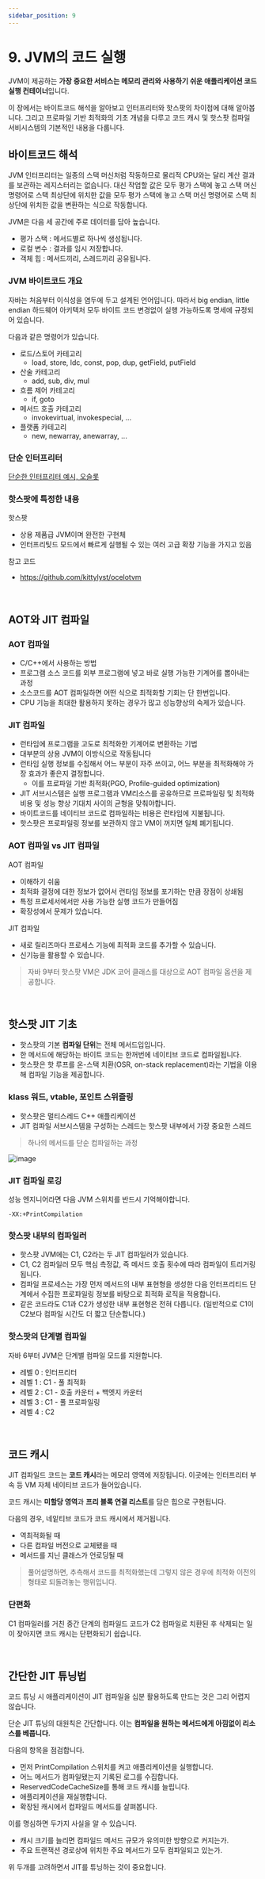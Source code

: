 ```yaml
---
sidebar_position: 9
---
```


# 9. JVM의 코드 실행

JVM이 제공하는 **가장 중요한 서비스는 메모리 관리와 사용하기 쉬운 애플리케이션 코드 실행 컨테이너**입니다.

이 장에서는 바이트코드 해석을 알아보고 인터프리터와 핫스팟의 차이점에 대해 알아봅니다. 그리고 프로파일 기반 최적화의 기초 개념을 다루고 코드 캐시 및 핫스팟 컴파일 서비시스템의 기본적인 내용을 다룹니다.

## 바이트코드 해석

JVM 인터프리터는 일종의 스택 머신처럼 작동하므로 물리적 CPU와는 달리 계산 결과를 보관하는 레지스터리는 없습니다. 대신 작업할 값은 모두 평가 스택에 놓고 스택 머신 명령어로 스택 최상단에 위치한 값을 모두 평가 스택에 놓고 스택 머신 명령어로 스택 최상단에 위치한 값을 변환하는 식으로 작동합니다.

JVM은 다음 세 공간에 주로 데이터를 담아 높습니다.

- 평가 스택 : 메서드별로 하나씩 생성됩니다.
- 로컬 변수 : 결과를 임시 저장합니다.
- 객체 힙 : 메서드끼리, 스레드끼리 공유됩니다.

### JVM 바이트코드 개요

자바는 처음부터 이식성을 염두에 두고 설계된 언어입니다. 따라서 big endian, little endian 하드웨어 아키텍처 모두 바이트 코드 변경없이 실행 가능하도록 명세에 규정되어 있습니다.

다음과 같은 명령어가 있습니다.

- 로드/스토어 카테고리
  - load, store, ldc, const, pop, dup, getField, putField
- 산술 카테고리
  - add, sub, div, mul
- 흐름 제어 카테고리
  - if, goto
- 메서드 호출 카테고리
  - invokevirtual, invokespecial, ...
- 플랫폼 카테고리
  - new, newarray, anewarray, ...

### 단순 인터프리터

[단순한 인터프리터 예시, 오슬롯](https://github.com/kittylyst/ocelotvm)

### 핫스팟에 특정한 내용

핫스팟

- 상용 제품급 JVM이며 완전한 구현체
- 인터프리팆드 모드에서 빠르게 실행될 수 있는 여러 고급 확장 기능을 가지고 있음

참고 코드

- https://github.com/kittylyst/ocelotvm

<br/>

## AOT와 JIT 컴파일

### AOT 컴파일

- C/C++에서 사용하는 방법
- 프로그램 소스 코드를 외부 프로그램에 넣고 바로 실행 가능한 기계어를 뽑아내는 과정
- 소스코드를 AOT 컴파일하면 어떤 식으로 최적화할 기회는 단 한번입니다.
- CPU 기능을 최대한 활용하지 못하는 경우가 많고 성능향상의 숙제가 있습니다.

### JIT 컴파일

- 런타임에 프로그램을 고도로 최적화한 기계어로 변환하는 기법
- 대부분의 상용 JVM이 이방식으로 작동됩니다
- 런타임 실행 정보를 수집해서 어느 부분이 자주 쓰이고, 어느 부분을 최적화해야 가장 효과가 좋은지 결정합니다.
  - 이를 프로파일 기반 최적화(PGO, Profile-guided optimization)
- JIT 서브시스템은 실행 프로그램과 VM리소스를 공유하므로 프로파일링 및 최적화 비용 및 성능 향상 기대치 사이의 균형을 맞춰야합니다.
- 바이트코드를 네이티브 코드로 컴파일하는 비용은 런타임에 지불됩니다.
- 핫스팟은 프로파일링 정보를 보관하지 않고 VM이 꺼지면 일체 폐기됩니다.

### AOT 컴파일 vs JIT 컴파일

AOT 컴파일

- 이해하기 쉬움
- 최적화 결정에 대한 정보가 없어서 런타임 정보를 포기하는 만큼 장점이 상쇄됨
- 특정 프로세서에서만 사용 가능한 실행 코드가 만들어짐
- 확장성에서 문제가 있습니다.

JIT 컴파일

- 새로 릴리즈마다 프로세스 기능에 최적화 코드를 추가할 수 있습니다.
- 신기능을 활용할 수 있습니다.

> 자바 9부터 핫스팟 VM은 JDK 코어 클래스를 대상으로 AOT 컴파일 옵션을 제공합니다.

<br/>

## 핫스팟 JIT 기초

- 핫스팟의 기본 **컴파일 단위**는 전체 메서드입입니다.
- 한 메서드에 해당하는 바이트 코드는 한꺼번에 네이티브 코드로 컴파일됩니다.
- 핫스팟은 핫 루프를 온-스택 치환(OSR, on-stack replacement)라는 기법을 이용해 컴파일 기능을 제공합니다.

### klass 워드, vtable, 포인트 스위즐링

- 핫스팟은 멀티스레드 C++ 애플리케이션
- JIT 컴파일 서브시스템을 구성하는 스레드는 핫스팟 내부에서 가장 중요한 스레드

> 하나의 메서드를 단순 컴파일하는 과정

![image](https://user-images.githubusercontent.com/42582516/124359196-e3187700-dc5e-11eb-9d9c-ba1f4a3c1c5b.png)

### JIT 컴파일 로깅

성능 엔지니어라면 다음 JVM 스위치를 반드시 기억해야합니다.

`-XX:+PrintCompilation`

### 핫스팟 내부의 컴파일러

- 핫스팟 JVM에는 C1, C2라는 두 JIT 컴파일러가 있습니다.
- C1, C2 컴파일러 모두 핵심 측정값, 즉 메서드 호출 횟수에 따라 컴파일이 트리거링됩니다.
- 컴파일 프로세스는 가장 먼저 메서드의 내부 표현형을 생성한 다음 인터프리티드 단계에서 수집한 프로파일링 정보를 바탕으로 최적화 로직을 적용합니다.
- 같은 코드라도 C1과 C2가 생성한 내부 표현형은 전혀 다릅니다. (일반적으로 C1이 C2보다 컴파일 시간도 더 짧고 단순합니다.)

### 핫스팟의 단계별 컴파일

자바 6부터 JVM은 단계별 컴파일 모드를 지원합니다.

- 레벨 0 : 인터프리터
- 레벨 1 : C1 - 풀 최적화
- 레벨 2 : C1 - 호출 카운터 + 백엣지 카운터
- 레벨 3 : C1 - 풀 프로파일링
- 레벨 4 : C2

<br/>

## 코드 캐시

JIT 컴파일드 코드는 **코드 캐시**라는 메모리 영역에 저장됩니다. 이곳에는 인터프리터 부속 등 VM 자체 네이티브 코드가 들어있습니다.

코드 캐시는 **미할당 영역**과 **프리 블록 연결 리스트**를 담은 힙으로 구현됩니다.

다음의 경우, 네잍티브 코드가 코드 캐시에서 제거됩니다.

- 역최적화될 때
- 다른 컴파일 버전으로 교체됐을 때
- 메서드를 지닌 클래스가 언로딩될 때

> 풀어설명하면, 추측해서 코드를 최적화했는데 그렇지 않은 경우에 최적화 이전의 형태로 되돌려놓는 행위입니다.

### 단편화

C1 컴파일러를 거친 중간 단계의 컴파일드 코드가 C2 컴파일로 치환된 후 삭제되는 일이 잦아지면 코드 캐시는 단편화되기 쉽습니다.

<br/>

## 간단한 JIT 튜닝법

코드 튜닝 시 애플리케이션이 JIT 컴파일을 십분 활용하도록 만드는 것은 그리 어렵지 않습니다.

단순 JIT 튜닝의 대원칙은 간단합니다. 이는 **컴파일을 원하는 메서드에게 아낌없이 리소스를 베풉니다.**

다음의 항목을 점검합니다.

- 먼저 PrintCompilation 스위치를 켜고 애플리케이션을 실행합니다.
- 어느 메서드가 컴파일됐는지 기록된 로그를 수집합니다.
- ReservedCodeCacheSize를 통해 코드 캐시를 늘립니다.
- 애플리케이션을 재실행합니다.
- 확장된 캐시에서 컴파일드 메서드를 살펴봅니다.

이를 명심하면 두가지 사실을 알 수 있습니다.

- 캐시 크기를 늘리면 컴파일드 메서드 규모가 유의미한 방향으로 커지는가.
- 주요 트랜잭션 경로상에 위치한 주요 메서드가 모두 컴파일되고 있는가.

위 두개를 고려하면서 JIT를 튜닝하는 것이 중요합니다.
